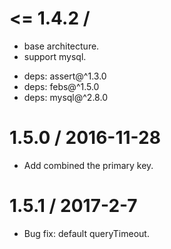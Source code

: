 
<= 1.4.2 /
==================
  - base architecture.
  - support mysql.
  * deps: assert@^1.3.0
  * deps: febs@^1.5.0
  * deps: mysql@^2.8.0

1.5.0 / 2016-11-28
==================
  - Add combined the primary key.

1.5.1 / 2017-2-7
==================
  - Bug fix: default queryTimeout.

  


